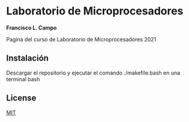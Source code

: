 # Laboratorio de Microprocesadores

**Francisco L. Campo**

Pagina del curso de Laboratorio de Microprocesadores 2021

## Instalación

Descargar el repositorio y ejecutar el comando ./makefile.bash en una terminal bash

## License
[MIT](https://choosealicense.com/licenses/mit/)